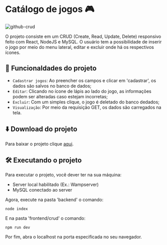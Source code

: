 # Catálogo de jogos 🎮

![github-crud](https://github.com/leandro-pessoa/catalogo_de_jogos/assets/119120060/6e859bde-d2a6-4d18-90f5-21df54429c9e)

O projeto consiste em um CRUD (Create, Read, Update, Delete) responsivo feito com React, NodeJS e MySQL. O usuário tem a possibilidade de inserir o jogo por meio do menu lateral, editar e excluir onde há os respectivos ícones.

## 🔨 Funcionaldades do projeto

- `Cadastrar jogos`: Ao preencher os campos e clicar em 'cadastrar', os dados são salvos no banco de dados;
- `Editar`: Clicando no ícone de lápis ao lado do jogo, as informações podem ser alteradas caso estejam incorretas;
- `Excluir`: Com um simples clique, o jogo é deletado do banco dedados;
- `Visualização`: Por meio da requisição GET, os dados são carregados na tela.

 ## ⬇️ Download do projeto

 Para baixar o projeto clique <a href='https://github.com/leandro-pessoa/catalogo_de_jogos/archive/refs/heads/main.zip' download>aqui</a>.

 ## 🛠️ Executando o projeto

 Para executar o projeto, você dever ter na sua máquina:

 - Server local habilitado (Ex.: Wampserver)
 - MySQL conectado ao server

Agora, execute na pasta 'backend' o comando:

~~~~
node index
~~~~

E na pasta 'frontend/crud' o comando:

~~~~
npm run dev
~~~~

Por fim, abra o localhost na porta especificada no seu navegador.

 


